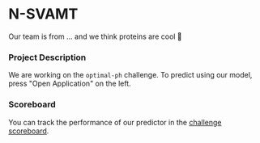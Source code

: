 # N-SVAMT
Our team is from ... and we think proteins are cool 🙌

### Project Description
We are working on the `optimal-ph` challenge.
To predict using our model, press "Open Application" on the left. 

### Scoreboard
You can track the performance of our predictor in the [challenge scoreboard](https://biolib.com/biohackathon/optimal-ph-scoreboard/).

